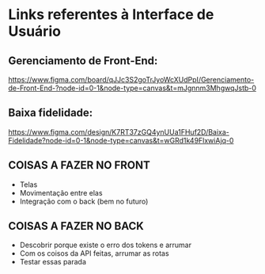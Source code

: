 # Links referentes à Interface de Usuário
## Gerenciamento de Front-End:
https://www.figma.com/board/qJJc3S2goTrJyoWcXUdPpI/Gerenciamento-de-Front-End-?node-id=0-1&node-type=canvas&t=mJgnnm3MhgwqJstb-0

## Baixa fidelidade:
https://www.figma.com/design/K7RT37zGQ4ynUUa1FHuf2D/Baixa-Fidelidade?node-id=0-1&node-type=canvas&t=wGRd1k49FlxwiAjq-0

## COISAS A FAZER NO FRONT
- Telas
- Movimentação entre elas
- Integração com o back (bem no futuro)

## COISAS A FAZER NO BACK
- Descobrir porque existe o erro dos tokens e arrumar
- Com os coisos da API feitas, arrumar as rotas
- Testar essas parada